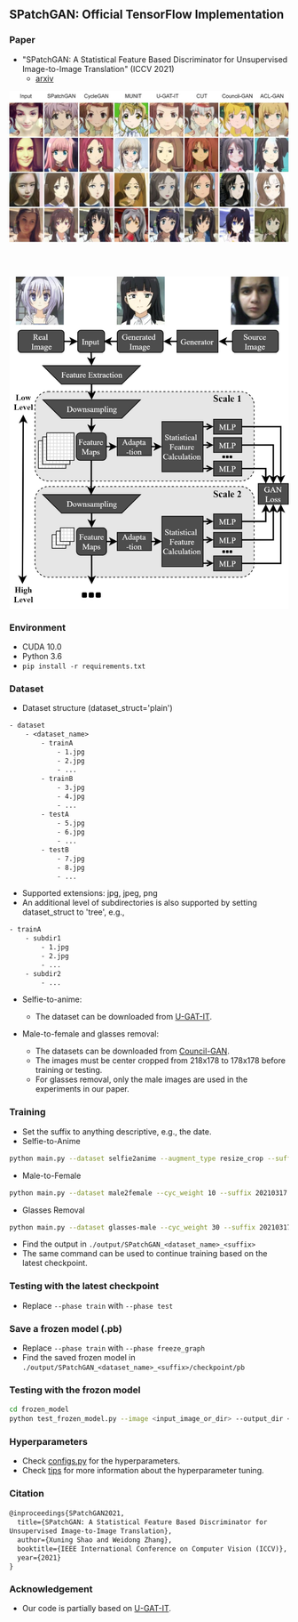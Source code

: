 ## SPatchGAN: Official TensorFlow Implementation

### Paper
- "SPatchGAN: A Statistical Feature Based Discriminator for Unsupervised Image-to-Image Translation"  (ICCV 2021)
    - [arxiv](https://arxiv.org/abs/2103.16219)

<img src='./images/s2a_cmp_github_downsized.jpg' align="center" width=1060>

<br><br>

<img src='./images/SPatchGAN_D_20210317_3x.jpg' align="center" width=612>


### Environment
- CUDA 10.0
- Python 3.6
- ``pip install -r requirements.txt``

### Dataset

- Dataset structure (dataset_struct='plain')
```
- dataset
    - <dataset_name>
        - trainA
            - 1.jpg
            - 2.jpg
            - ...
        - trainB
            - 3.jpg
            - 4.jpg
            - ...
        - testA
            - 5.jpg
            - 6.jpg
            - ...
        - testB
            - 7.jpg
            - 8.jpg
            - ...
```

- Supported extensions: jpg, jpeg, png
- An additional level of subdirectories is also supported by setting dataset_struct to 'tree', e.g.,
```
- trainA
    - subdir1
        - 1.jpg
        - 2.jpg
        - ...
    - subdir2
        - ...
```

- Selfie-to-anime:
     - The dataset can be downloaded from [U-GAT-IT](https://github.com/taki0112/UGATIT).

- Male-to-female and glasses removal:
     - The datasets can be downloaded from [Council-GAN](https://github.com/Onr/Council-GAN).
     - The images must be center cropped from 218x178 to 178x178 before training or testing.
     - For glasses removal, only the male images are used in the experiments in our paper.

### Training

- Set the suffix to anything descriptive, e.g., the date.
- Selfie-to-Anime
```bash
python main.py --dataset selfie2anime --augment_type resize_crop --suffix 20210317 --phase train
```

- Male-to-Female
```bash
python main.py --dataset male2female --cyc_weight 10 --suffix 20210317 --phase train
```

- Glasses Removal
```bash
python main.py --dataset glasses-male --cyc_weight 30 --suffix 20210317 --phase train
```
- Find the output in ``./output/SPatchGAN_<dataset_name>_<suffix>``
- The same command can be used to continue training based on the latest checkpoint.

### Testing with the latest checkpoint
- Replace ``--phase train`` with ``--phase test``

### Save a frozen model (.pb)
- Replace ``--phase train`` with ``--phase freeze_graph``
- Find the saved frozen model in ``./output/SPatchGAN_<dataset_name>_<suffix>/checkpoint/pb``

### Testing with the frozon model
```bash
cd frozen_model
python test_frozen_model.py --image <input_image_or_dir> --output_dir <output_dir> --model <frozen_model_path>
```

### Hyperparameters
- Check [configs.py](configs.py) for the hyperparameters.
- Check [tips](docs/tips.md) for more information about the hyperparameter tuning.

### Citation
```
@inproceedings{SPatchGAN2021,
  title={SPatchGAN: A Statistical Feature Based Discriminator for Unsupervised Image-to-Image Translation},
  author={Xuning Shao and Weidong Zhang},
  booktitle={IEEE International Conference on Computer Vision (ICCV)},
  year={2021}
}
```

### Acknowledgement
- Our code is partially based on [U-GAT-IT](https://github.com/taki0112/UGATIT).
